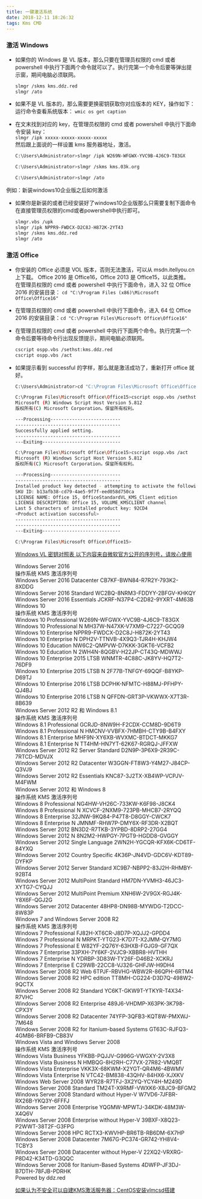 ```yaml
---
title: 一键激活系统
date: 2018-12-11 18:26:32
tags: Kms CMD
---
```



### 激活 Windows  

- 如果你的 Windows 是 VL 版本，那么只要在管理员权限的 cmd 或者 powershell 中执行下面两个命令就可以了。执行完第一个命令后要等弹出提示窗，期间电脑必须联网。

  ``` bash
  slmgr /skms kms.ddz.red
  slmgr /ato
  ```

- 如果不是 VL 版本的，那么需要更换密钥获取你对应版本的 KEY，操作如下：  
运行命令查看系统版本： `wmic os get caption`

- 在文末找到对应的 key，在管理员权限的 cmd 或者 powershell 中执行下面命令安装 key：  
`slmgr /ipk xxxxx-xxxxx-xxxxx-xxxxx`  
  然后跟上面说的一样设置 kms 服务器地址，激活。  

  ``` bash
  C:\Users\Administrator>slmgr /ipk W269N-WFGWX-YVC9B-4J6C9-T83GX

  C:\Users\Administrator>slmgr /skms kms.03k.org

  C:\Users\Administrator>slmgr /ato
  ```

例如：新装windows10企业版之后如何激活  

- 如果你是新装的或者已经安装好了windows10企业版那么只需要复制下面命令在直接管理员权限的cmd或者powershell中执行即可。  

  ``` bash
  slmgr.vbs /upk
  slmgr /ipk NPPR9-FWDCX-D2C8J-H872K-2YT43
  slmgr /skms kms.ddz.red
  slmgr /ato
  ```

### 激活 Office

- 你安装的 Office 必须是 VOL 版本，否则无法激活，可以从 msdn.itellyou.cn 上下载。  Office 2016 是 Office16，Office 2013 是 Office15，以此类推。  
在管理员权限的 cmd 或者 powershell 中执行下面命令，进入 32 位 Office 2016 的安装目录：
`cd "C:\Program Files (x86)\Microsoft Office\Office16"`

- 在管理员权限的 cmd 或者 powershell 中执行下面命令，进入 64 位 Office 2016 的安装目录：`cd "C:\Program Files\Microsoft Office\Office16"`  

- 在管理员权限的 cmd 或者 powershell 中执行下面两个命令。执行完第一个命令后要等待命令行出现反馈提示，期间电脑必须联网。

  ``` bash
  cscript ospp.vbs /sethst:kms.ddz.red
  cscript ospp.vbs /act
  ```

- 如果提示看到 successful 的字样，那么就是激活成功了，重新打开 office 就好。  

  ``` bash
  C:\Users\Administrator>cd "C:\Program Files\Microsoft Office\Office15"

  C:\Program Files\Microsoft Office\Office15>cscript ospp.vbs /sethst:kms.03k.org
  Microsoft (R) Windows Script Host Version 5.812
  版权所有(C) Microsoft Corporation。保留所有权利。

  ---Processing--------------------------
  ---------------------------------------
  Successfully applied setting.
  ---------------------------------------
  ---Exiting-----------------------------

  C:\Program Files\Microsoft Office\Office15>cscript ospp.vbs /act
  Microsoft (R) Windows Script Host Version 5.812
  版权所有(C) Microsoft Corporation。保留所有权利。

  ---Processing--------------------------
  ---------------------------------------
  Installed product key detected - attempting to activate the following product:
  SKU ID: b13afb38-cd79-4ae5-9f7f-eed058d750ca
  LICENSE NAME: Office 15, OfficeStandardVL_KMS_Client edition
  LICENSE DESCRIPTION: Office 15, VOLUME_KMSCLIENT channel
  Last 5 characters of installed product key: 92CD4
  <Product activation successful>
  ---------------------------------------
  ---------------------------------------
  ---Exiting-----------------------------

  C:\Program Files\Microsoft Office\Office15>
  ```

  [Windows VL 密钥对照表 以下内容来自微软官方公开的序列号，请放心使用](https://docs.microsoft.com/zh-cn/windows-server/get-started/kmsclientkeys)  

  Windows Server 2016  
  操作系统 KMS 激活序列号  
  Windows Server 2016 Datacenter CB7KF-BWN84-R7R2Y-793K2-8XDDG  
  Windows Server 2016 Standard WC2BQ-8NRM3-FDDYY-2BFGV-KHKQY  
  Windows Server 2016 Essentials JCKRF-N37P4-C2D82-9YXRT-4M63B  
  Windows 10  
  操作系统 KMS 激活序列号  
  Windows 10 Professional W269N-WFGWX-YVC9B-4J6C9-T83GX  
  Windows 10 Professional N MH37W-N47XK-V7XM9-C7227-GCQG9  
  Windows 10 Enterprise NPPR9-FWDCX-D2C8J-H872K-2YT43  
  Windows 10 Enterprise N DPH2V-TTNVB-4X9Q3-TJR4H-KHJW4  
  Windows 10 Education NW6C2-QMPVW-D7KKK-3GKT6-VCFB2  
  Windows 10 Education N 2WH4N-8QGBV-H22JP-CT43Q-MDWWJ  
  Windows 10 Enterprise 2015 LTSB WNMTR-4C88C-JK8YV-HQ7T2-76DF9  
  Windows 10 Enterprise 2015 LTSB N 2F77B-TNFGY-69QQF-B8YKP-D69TJ  
  Windows 10 Enterprise 2016 LTSB DCPHK-NFMTC-H88MJ-PFHPY-QJ4BJ  
  Windows 10 Enterprise 2016 LTSB N QFFDN-GRT3P-VKWWX-X7T3R-8B639  
  Windows Server 2012 R2 和 Windows 8.1  
  操作系统 KMS 激活序列号  
  Windows 8.1 Professional GCRJD-8NW9H-F2CDX-CCM8D-9D6T9  
  Windows 8.1 Professional N HMCNV-VVBFX-7HMBH-CTY9B-B4FXY  
  Windows 8.1 Enterprise MHF9N-XY6XB-WVXMC-BTDCT-MKKG7  
  Windows 8.1 Enterprise N TT4HM-HN7YT-62K67-RGRQJ-JFFXW  
  Windows Server 2012 R2 Server Standard D2N9P-3P6X9-2R39C-7RTCD-MDVJX  
  Windows Server 2012 R2 Datacenter W3GGN-FT8W3-Y4M27-J84CP-Q3VJ9  
  Windows Server 2012 R2 Essentials KNC87-3J2TX-XB4WP-VCPJV-M4FWM  
  Windows Server 2012 和 Windows 8  
  操作系统 KMS 激活序列号  
  Windows 8 Professional NG4HW-VH26C-733KW-K6F98-J8CK4  
  Windows 8 Professional N XCVCF-2NXM9-723PB-MHCB7-2RYQQ  
  Windows 8 Enterprise 32JNW-9KQ84-P47T8-D8GGY-CWCK7  
  Windows 8 Enterprise N JMNMF-RHW7P-DMY6X-RF3DR-X2BQT  
  Windows Server 2012 BN3D2-R7TKB-3YPBD-8DRP2-27GG4  
  Windows Server 2012 N 8N2M2-HWPGY-7PGT9-HGDD8-GVGGY  
  Windows Server 2012 Single Language 2WN2H-YGCQR-KFX6K-CD6TF-84YXQ  
  Windows Server 2012 Country Specific 4K36P-JN4VD-GDC6V-KDT89-DYFKP  
  Windows Server 2012 Server Standard XC9B7-NBPP2-83J2H-RHMBY-92BT4  
  Windows Server 2012 MultiPoint Standard HM7DN-YVMH3-46JC3-XYTG7-CYQJJ  
  Windows Server 2012 MultiPoint Premium XNH6W-2V9GX-RGJ4K-Y8X6F-QGJ2G  
  Windows Server 2012 Datacenter 48HP8-DN98B-MYWDG-T2DCC-8W83P  
  Windows 7 and Windows Server 2008 R2  
  操作系统 KMS 激活序列号  
  Windows 7 Professional FJ82H-XT6CR-J8D7P-XQJJ2-GPDD4  
  Windows 7 Professional N MRPKT-YTG23-K7D7T-X2JMM-QY7MG  
  Windows 7 Professional E W82YF-2Q76Y-63HXB-FGJG9-GF7QX  
  Windows 7 Enterprise 33PXH-7Y6KF-2VJC9-XBBR8-HVTHH  
  Windows 7 Enterprise N YDRBP-3D83W-TY26F-D46B2-XCKRJ  
  Windows 7 Enterprise E C29WB-22CC8-VJ326-GHFJW-H9DH4  
  Windows Server 2008 R2 Web 6TPJF-RBVHG-WBW2R-86QPH-6RTM4  
  Windows Server 2008 R2 HPC edition TT8MH-CG224-D3D7Q-498W2-9QCTX  
  Windows Server 2008 R2 Standard YC6KT-GKW9T-YTKYR-T4X34-R7VHC  
  Windows Server 2008 R2 Enterprise 489J6-VHDMP-X63PK-3K798-CPX3Y  
  Windows Server 2008 R2 Datacenter 74YFP-3QFB3-KQT8W-PMXWJ-7M648  
  Windows Server 2008 R2 for Itanium-based Systems GT63C-RJFQ3-4GMB6-BRFB9-CB83V  
  Windows Vista and Windows Server 2008  
  操作系统 KMS 激活序列号  
  Windows Vista Business YFKBB-PQJJV-G996G-VWGXY-2V3X8  
  Windows Vista Business N HMBQG-8H2RH-C77VX-27R82-VMQBT  
  Windows Vista Enterprise VKK3X-68KWM-X2YGT-QR4M6-4BWMV  
  Windows Vista Enterprise N VTC42-BM838-43QHV-84HX6-XJXKV  
  Windows Web Server 2008 WYR28-R7TFJ-3X2YQ-YCY4H-M249D  
  Windows Server 2008 Standard TM24T-X9RMF-VWXK6-X8JC9-BFGM2  
  Windows Server 2008 Standard without Hyper-V W7VD6-7JFBR-RX26B-YKQ3Y-6FFFJ  
  Windows Server 2008 Enterprise YQGMW-MPWTJ-34KDK-48M3W-X4Q6V  
  Windows Server 2008 Enterprise without Hyper-V 39BXF-X8Q23-P2WWT-38T2F-G3FPG  
  Windows Server 2008 HPC RCTX3-KWVHP-BR6TB-RB6DM-6X7HP  
  Windows Server 2008 Datacenter 7M67G-PC374-GR742-YH8V4-TCBY3  
  Windows Server 2008 Datacenter without Hyper-V 22XQ2-VRXRG-P8D42-K34TD-G3QQC  
  Windows Server 2008 for Itanium-Based Systems 4DWFP-JF3DJ-B7DTH-78FJB-PDRHK  
  Powered by ddz.red  

  [如果认为不安全可以自建KMS激活服务器：CentOS安装vlmcsd搭建](https://github.com/Wind4/vlmcsd)
